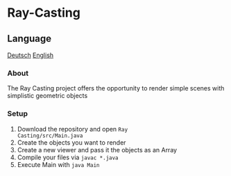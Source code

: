 # Ray-Casting
## Language
[Deutsch](Readme.de.md) [English](Readme.md)
### About
The Ray Casting project offers the opportunity to render simple scenes with simplistic geometric objects
### Setup
1. Download the repository and open <code>Ray Casting/src/Main.java</code>
2. Create the objects you want to render
3. Create a new viewer and pass it the objects as an Array
4. Compile your files via <code>javac *.java</code>
5. Execute Main with <code>java Main</code>
